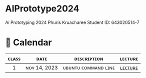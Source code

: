 # AIPrototype2024
Ai Prototyping 2024 Phuris Kruacharee Student ID: 643020514-7

# 📅 Calendar
|  ᴄʟᴀꜱꜱ  |     ᴅᴀᴛᴇ      |               ᴅᴇꜱᴄʀɪᴘᴛɪᴏɴ                        | ʟᴇᴄᴛᴜʀᴇ  | 
|:-------:|:-------------:|:-----------------------------------------------:|:---------:|
|   1     |  ɴᴏᴠ 14, 2023 | ᴜʙᴜɴᴛᴜ ᴄᴏᴍᴍᴀɴᴅ ʟɪɴᴇ                             | [ʟᴇᴄᴛᴜʀᴇ]() |
